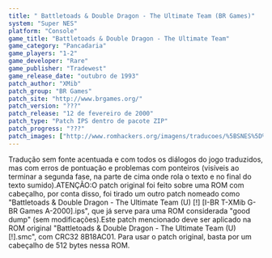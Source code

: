 ```yaml
---
title: " Battletoads & Double Dragon - The Ultimate Team (BR Games)"
system: "Super NES"
platform: "Console"
game_title: "Battletoads & Double Dragon - The Ultimate Team"
game_category: "Pancadaria"
game_players: "1-2"
game_developer: "Rare"
game_publisher: "Tradewest"
game_release_date: "outubro de 1993"
patch_author: "XMib"
patch_group: "BR Games"
patch_site: "http://www.brgames.org/"
patch_version: "???"
patch_release: "12 de fevereiro de 2000"
patch_type: "Patch IPS dentro de pacote ZIP"
patch_progress: "???"
patch_images: ["http://www.romhackers.org/imagens/traducoes/%5BSNES%5D%20Battletoads%20&%20Double%20Dragon%20-%20The%20Ultimate%20Team%20-%20BR%20Games%20-%201.png","http://www.romhackers.org/imagens/traducoes/%5BSNES%5D%20Battletoads%20&%20Double%20Dragon%20-%20The%20Ultimate%20Team%20-%20BR%20Games%20-%202.png","http://www.romhackers.org/imagens/traducoes/%5BSNES%5D%20Battletoads%20&%20Double%20Dragon%20-%20The%20Ultimate%20Team%20-%20BR%20Games%20-%203.png"]
---
```

Tradução sem fonte acentuada e com todos os diálogos do jogo traduzidos, mas com erros de pontuação e problemas com ponteiros (visíveis ao terminar a segunda fase, na parte de cima onde rola o texto e no final do texto sumido).ATENÇÃO:O patch original foi feito sobre uma ROM com cabeçalho, por conta disso, foi tirado um outro patch nomeado como "Battletoads & Double Dragon - The Ultimate Team (U) [!] [I-BR T-XMib G-BR Games A-2000].ips", que já serve para uma ROM considerada "good dump" (sem modificações).Este patch mencionado deve ser aplicado na ROM original "Battletoads & Double Dragon - The Ultimate Team (U) [!].smc", com CRC32 8B18AC01. Para usar o patch original, basta por um cabeçalho de 512 bytes nessa ROM.